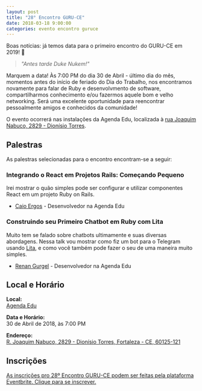 ```yaml
---
layout: post
title: "28° Encontro GURU-CE"
date: 2018-03-18 9:00:00
categories: evento encontro guruce
---
```


Boas notícias: já temos data para o primeiro encontro do GURU-CE em 2019! 🎉

> _"Antes tarde Duke Nukem!"_

Marquem a data! Às 7:00 PM do dia 30 de Abril - último dia do mês, momentos antes do início de feriado do Dia do Trabalho, nos encontramos novamente para falar de Ruby e desenvolvmento de software, compartilharmos conhecimento e/ou fazermos aquele bom e velho networking. Será uma excelente oportunidade para reencontrar pessoalmente amigos e conhecidos da comunidade!

O evento ocorrerá nas instalações da Agenda Edu, localizada à [rua Joaquim Nabuco, 2829 - Dionísio Torres](https://goo.gl/maps/4DiFpDY6jkA2).

<!--

## Call for Papers

Devido à inconsistências na ultima tentativa de organização do encontro estamos fazendo uma nova chamada para palestrantes interessados em apresentar algo no evento. Pedimos carinhosamente aos palestrantes que já haviam submetido suas palestras que as submetam novamente.

O encontro é também uma ótima oportunidade para palestrar sobre aquela ferramenta ou metodologia inovadora que você tem usado no trabalho, ou mesmo sobre aquele tópico que vem se aprofundando nos ultimos meses. Pratique suas skills de public speaking com uma galera super amigável e inclusiva.

- [28º Encontro GURU-CE: Call for Papers](http://call4paperz.com/events/26-encontro-guru-ce-f5db9328-e471-4846-a150-706e9e64cd75)

[Clique aqui para submeter uma palestra.](http://call4paperz.com/events/26-encontro-guru-ce-f5db9328-e471-4846-a150-706e9e64cd75/proposals/new) As votações se encerrarão na sexta-feira do dia 26 de Abril, ao meio dia (UTC-3).

-->

## Palestras

As palestras selecionadas para o encontro encontram-se a seguir:


### Integrando o React em Projetos Rails: Começando Pequeno

Irei mostrar o quão simples pode ser configurar e utilizar componentes React em um projeto Ruby on Rails.

- [Caio Ergos](https://github.com/caioeps) - Desenvolvedor na Agenda Edu

### Construindo seu Primeiro Chatbot em Ruby com Lita

Muito tem se falado sobre chatbots ultimamente e suas diversas abordagens. Nessa talk vou mostrar como fiz um bot para o Telegram usando [Lita](https://www.lita.io), e como você também pode fazer o seu de uma maneira muito simples.

- [Renan Gurgel](https://github.com/gurgelrenan) - Desenvolvedor na Agenda Edu

<!--

### Título da Palestra 3

Parágrafo de descrição da palestra vem aqui.

- [Apresentador da Palestra](http://site-do-apresentador.com)
- [Co-apresentador da Palestra](http://site-do-co-apresentador.com)

-->

## Local e Horário

**Local:**  
[Agenda Edu](https://agendaedu.com/)

**Data e Horário:**  
30 de Abril de 2018, às 7:00 PM

**Endereço:**  
[R. Joaquim Nabuco, 2829 - Dionísio Torres, Fortaleza - CE, 60125-121](https://goo.gl/maps/LoinqcrgmhUSPXQF9)

## Inscrições

[As inscrições pro 28º Encontro GURU-CE podem ser feitas pela plataforma Eventbrite. Clique para se inscrever.](https://www.eventbrite.com/e/28-encontro-guru-ce-tickets-60853572674)
